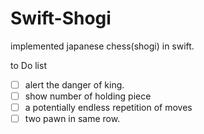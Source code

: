 # Swift-Shogi

implemented japanese chess(shogi) in swift.

to Do list

- [ ] alert the danger of king.
- [ ] show number of holding piece
- [ ] a potentially endless repetition of moves
- [ ] two pawn in same row.
